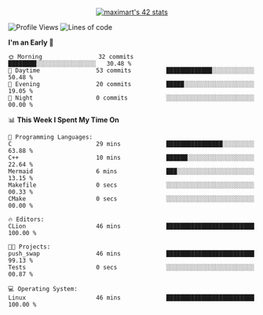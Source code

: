 <p align="center">
<a href="https://github.com/oakoudad/badge42"><img src="https://badge.mediaplus.ma/greenbinary/maximart?1337Badge=off&UM6P=off" alt="maximart's 42 stats" /></a>
</p>

<!--START_SECTION:waka-->

![Profile Views](http://img.shields.io/badge/Profile%20Views-36-blue) ![Lines of code](https://img.shields.io/badge/From%20Hello%20World%20I%27ve%20Written-33.7%20thousand%20lines%20of%20code-blue)

**I'm an Early 🐤** 

```text
🌞 Morning                32 commits          ████████░░░░░░░░░░░░░░░░░   30.48 % 
🌆 Daytime                53 commits          █████████████░░░░░░░░░░░░   50.48 % 
🌃 Evening                20 commits          █████░░░░░░░░░░░░░░░░░░░░   19.05 % 
🌙 Night                  0 commits           ░░░░░░░░░░░░░░░░░░░░░░░░░   00.00 % 
```


📊 **This Week I Spent My Time On** 

```text
💬 Programming Languages: 
C                        29 mins             ████████████████░░░░░░░░░   63.88 % 
C++                      10 mins             ██████░░░░░░░░░░░░░░░░░░░   22.64 % 
Mermaid                  6 mins              ███░░░░░░░░░░░░░░░░░░░░░░   13.15 % 
Makefile                 0 secs              ░░░░░░░░░░░░░░░░░░░░░░░░░   00.33 % 
CMake                    0 secs              ░░░░░░░░░░░░░░░░░░░░░░░░░   00.00 % 

🔥 Editors: 
CLion                    46 mins             █████████████████████████   100.00 % 

🐱‍💻 Projects: 
push_swap                46 mins             █████████████████████████   99.13 % 
Tests                    0 secs              ░░░░░░░░░░░░░░░░░░░░░░░░░   00.87 % 

💻 Operating System: 
Linux                    46 mins             █████████████████████████   100.00 % 
```


<!--END_SECTION:waka-->
